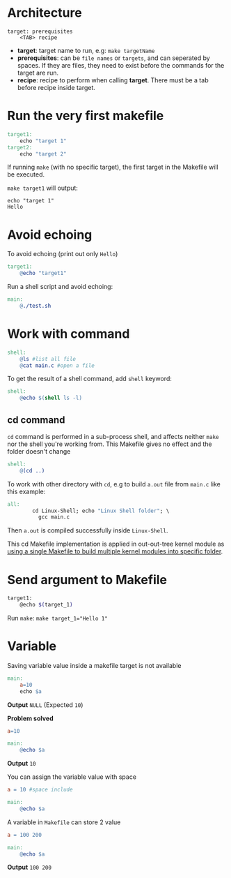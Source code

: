 # Architecture

```
target: prerequisites
    <TAB> recipe
```    

* **target**: target name to run, e.g: ``make targetName``
* **prerequisites**: can be ``file names`` or ``targets``, and can seperated by spaces. If they are files, they need to exist before the commands for the target are run.
* **recipe**: recipe to perform when calling **target**. There must be a tab before recipe inside target.

# Run the very first makefile

```Makefile
target1:
	echo "target 1"
target2:
	echo "target 2"
```
If running ``make`` (with no specific target), the first target in the Makefile will be executed.

``make target1`` will output:

```
echo "target 1"
Hello
```

# Avoid echoing

To avoid echoing (print out only ``Hello``) 

```Makefile
target1:
    @echo "target1"
```

Run a shell script and avoid echoing:

```Makefile
main:
	@./test.sh
```

# Work with command

```Makefile
shell:
	@ls #list all file
	@cat main.c #open a file
```
To get the result of a shell command, add ``shell`` keyword:

```Makefile
shell:
	@echo $(shell ls -l)
```
## cd command
``cd`` command is performed in a sub-process shell, and affects neither ``make`` nor the shell you're working from. This Makefile gives no effect and the folder doesn't change

```Makefile
shell:
	@(cd ..)
```

To work with other directory with ``cd``, e.g to build ``a.out`` file from ``main.c`` like this example:

```Makefile
all:
        cd Linux-Shell; echo "Linux Shell folder"; \
          gcc main.c
```
Then ``a.out`` is compiled successfully inside ``Linux-Shell``.

This cd Makefile implementation is applied in out-out-tree kernel module as [using a single Makefile to build multiple kernel modules into specific folder](https://github.com/TranPhucVinh/C/blob/master/Kernel/Loadable%20kernel%20module/Build%20multiple%20kernel%20modules%20by%20a%20single%20Makefile.md#build-kernel-modules-into-source-files-folder-by-using-cd-in-makefile).
# Send argument to Makefile

```sh
target1:
	@echo $(target_1)
```

Run ``make``: ``make target_1="Hello 1"``

# Variable

Saving variable value inside a makefile target is not available

```Makefile
main:
	a=10
	echo $a
```

**Output** ``NULL`` (Expected ``10``)

**Problem solved**

```Makefile
a=10

main:
	@echo $a 
```    

**Output** ``10``

You can assign the variable value with space

```Makefile
a = 10 #space include

main:
	@echo $a 
```    

A variable in ``Makefile`` can store 2 value

```Makefile
a = 100 200

main:
	@echo $a
```

**Output** ``100 200``
